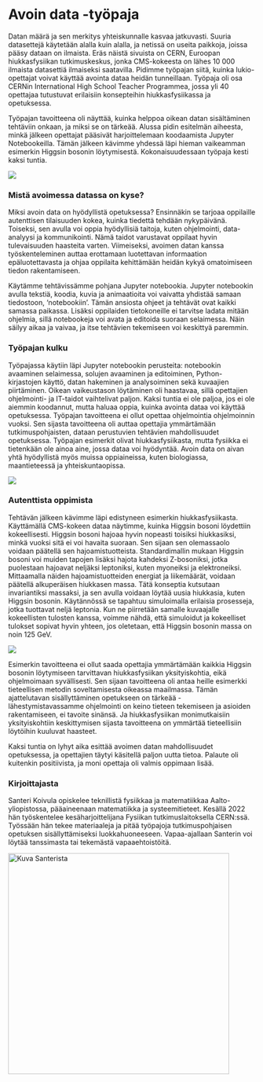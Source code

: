 
# Avoin data -työpaja

Datan määrä ja sen merkitys yhteiskunnalle kasvaa jatkuvasti. Suuria datasettejä käytetään alalla kuin alalla, ja netissä on useita paikkoja, joissa pääsy dataan on ilmaista. Eräs näistä sivuista on CERN, Euroopan hiukkasfysiikan tutkimuskeskus, jonka CMS-kokeesta on lähes 10 000 ilmaista datasettiä ilmaiseksi saatavilla. Pidimme työpajan siitä, kuinka lukio-opettajat voivat käyttää avointa dataa heidän tunneillaan. Työpaja oli osa CERNin International High School Teacher Programmea, jossa yli 40 opettajaa tutustuvat erilaisiin konsepteihin hiukkasfysiikassa ja opetuksessa.

Työpajan tavoitteena oli näyttää, kuinka helppoa oikean datan sisältäminen tehtäviin onkaan, ja miksi se on tärkeää. Alussa pidin esitelmän aiheesta, minkä jälkeen opettajat pääsivät harjoittelemaan koodaamista Jupyter Notebookeilla. Tämän jälkeen kävimme yhdessä läpi hieman vaikeamman esimerkin Higgsin bosonin löytymisestä. Kokonaisuudessaan työpaja kesti kaksi tuntia.

![](https://lh6.googleusercontent.com/mCS9D9hZZjMJ19tqKORG1KTaQKpUuwU5u7QRXg8B6tAdmiOSPhARPK7BUV8ymVdSoWuf28yHhUuHmYwJ_ukUw1uG_hj8omyyViFlmuf89pYTsLxHmeGk4jsJayWDL5vTbkItuJSHHwfKgvYYMJqWYUM)

  
### Mistä avoimessa datassa on kyse?
Miksi avoin data on hyödyllistä opetuksessa? Ensinnäkin se tarjoaa oppilaille autenttisen tilaisuuden kokea, kuinka tiedettä tehdään nykypäivänä. Toiseksi, sen avulla voi oppia hyödyllisiä taitoja, kuten ohjelmointi, data-analyysi ja kommunikointi. Nämä taidot varustavat oppilaat hyvin tulevaisuuden haasteita varten. Viimeiseksi, avoimen datan kanssa työskenteleminen auttaa erottamaan luotettavan informaation epäluotettavasta ja ohjaa oppilaita kehittämään heidän kykyä omatoimiseen tiedon rakentamiseen.

Käytämme tehtävissämme pohjana Jupyter notebookia. Jupyter notebookin avulla tekstiä, koodia, kuvia ja animaatioita voi vaivatta yhdistää samaan tiedostoon, ‘notebookiin’. Tämän ansiosta ohjeet ja tehtävät ovat kaikki samassa paikassa. Lisäksi oppilaiden tietokoneille ei tarvitse ladata mitään ohjelmia, sillä notebookeja voi avata ja editoida suoraan selaimessa. Näin säilyy aikaa ja vaivaa, ja itse tehtävien tekemiseen voi keskittyä paremmin.

### Työpajan kulku

Työpajassa käytiin läpi Jupyter notebookin perusteita: notebookin avaaminen selaimessa, solujen avaaminen ja editoiminen, Python-kirjastojen käyttö, datan hakeminen ja analysoiminen sekä kuvaajien piirtäminen. Oikean vaikeustason löytäminen oli haastavaa, sillä opettajien ohjelmointi- ja IT-taidot vaihtelivat paljon. Kaksi tuntia ei ole paljoa, jos ei ole aiemmin koodannut, mutta haluaa oppia, kuinka avointa dataa voi käyttää opetuksessa. Työpajan tavoitteena ei ollut opettaa ohjelmointia ohjelmoinnin vuoksi. Sen sijasta tavoitteena oli auttaa opettajia ymmärtämään tutkimuspohjaisten, dataan perustuvien tehtävien mahdollisuudet opetuksessa. Työpajan esimerkit olivat hiukkasfysiikasta, mutta fysiikka ei tietenkään ole ainoa aine, jossa dataa voi hyödyntää. Avoin data on aivan yhtä hyödyllistä myös muissa oppiaineissa, kuten biologiassa, maantieteessä ja yhteiskuntaopissa. 

![](https://lh6.googleusercontent.com/SOlmlL-y9RiDW-pdRs_JD3c3FAf-xWYtBmyz2uAG3BHAjHyAbBqF7quIahoYiQm1actmXsHP075E7xaK-nWH82xvQxzg3pjp7lD3HzBu9HUmynSaFP-1rdvn1-Yj4qPoXMMZkR5JANpJoyjPOr484ao)

### Autenttista oppimista

Tehtävän jälkeen kävimme läpi edistyneen esimerkin hiukkasfysiikasta. Käyttämällä CMS-kokeen dataa näytimme, kuinka Higgsin bosoni löydettiin kokeellisesti. Higgsin bosoni hajoaa hyvin nopeasti toisiksi hiukkasiksi, minkä vuoksi sitä ei voi havaita suoraan. Sen sijaan sen olemassaolo voidaan päätellä sen hajoamistuotteista. Standardimallin mukaan Higgsin bosoni voi muiden tapojen lisäksi hajota kahdeksi Z-bosoniksi, jotka puolestaan hajoavat neljäksi leptoniksi, kuten myoneiksi ja elektroneiksi. Mittaamalla näiden hajoamistuotteiden energiat ja liikemäärät, voidaan päätellä alkuperäisen hiukkasen massa. Tätä konseptia kutsutaan invariantiksi massaksi, ja sen avulla voidaan löytää uusia hiukkasia, kuten Higgsin bosonin. Käytännössä se tapahtuu simuloimalla erilaisia prosesseja, jotka tuottavat neljä leptonia. Kun ne piirretään samalle kuvaajalle kokeellisten tulosten kanssa, voimme nähdä, että simuloidut ja kokeelliset tulokset sopivat hyvin yhteen, jos oletetaan, että Higgsin bosonin massa on noin 125 GeV.

![](https://lh3.googleusercontent.com/DrfdphssGUen69jezkRQgOL9J0vZL5OIYHCLT1vCK7gZhR104o7Ibju1k-95rYlTJIcQeXaabZ7oWji1AklAlC0-z9bAGwk8n0SOVQCuMlLzTEHZcKrnX-cA0kWMbTvDmhb_eOerkKdFJbO_Cvld_CQ)

Esimerkin tavoitteena ei ollut saada opettajia ymmärtämään kaikkia Higgsin bosonin löytymiseen tarvittavan hiukkasfysiikan yksityiskohtia, eikä ohjelmoimaan syvällisesti. Sen sijaan tavoitteena oli antaa heille esimerkki tieteellisen metodin soveltamisesta oikeassa maailmassa. Tämän ajattelutavan sisällyttäminen opetukseen on tärkeää - lähestymistavassamme ohjelmointi on keino tieteen tekemiseen ja asioiden rakentamiseen, ei tavoite sinänsä. Ja hiukkasfysiikan monimutkaisiin yksityiskohtiin keskittymisen sijasta tavoitteena on ymmärtää tieteellisiin löytöihin kuuluvat haasteet.

Kaksi tuntia on lyhyt aika esittää avoimen datan mahdollisuudet opetuksessa, ja opettajien täytyi käsitellä paljon uutta tietoa. Palaute oli kuitenkin positiivista, ja moni opettaja oli valmis oppimaan lisää.

### Kirjoittajasta

Santeri Koivula opiskelee teknillistä fysiikkaa ja matematiikkaa Aalto-yliopistossa, pääaineenaan matematiikka ja systeemitieteet. Kesällä 2022 hän työskentelee kesäharjoittelijana Fysiikan tutkimuslaitoksella CERN:ssä. Työssään hän tekee materiaaleja ja pitää työpajoja tutkimuspohjaisen opetuksen sisällyttämiseksi luokkahuoneeseen. Vapaa-ajallaan Santerin voi löytää tanssimasta tai tekemästä vapaaehtoistöitä. 

<img src="../kuvat/SanteriK_final.jpg" alt="Kuva Santerista" style="height: 450px">
